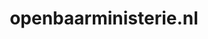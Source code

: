 ---
layout: post
title:  "openbaarministerie.nl"
internal_url:  "/data/openbaarministerie.nl.html"
categories: dutchgov
---